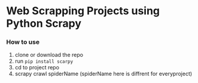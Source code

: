 # Web Scrapping Projects using Python Scrapy

### How to use 
1. clone or download the repo
2. run ```pip install scarpy```
3. cd to project repo
4. scrapy crawl spiderName (spiderName here is diffrent for everyproject)
